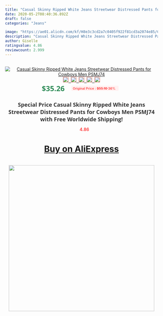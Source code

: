 ```yaml
---
title: "Casual Skinny Ripped White Jeans Streetwear Distressed Pants for Cowboys Men PSMJ74"
date: 2020-05-2T08:40:36.892Z
draft: false
categories: "Jeans"

image: "https://ae01.alicdn.com/kf/H8e3c3cd2a7c0405f922f81cd3a2074e85/Casual-Skinny-Ripped-White-Jeans-Streetwear-Distressed-Pants-for-Cowboys-Men-PSMJ74.jpg"
description: "Casual Skinny Ripped White Jeans Streetwear Distressed Pants for Cowboys Men PSMJ74"
author: Giselle
ratingvalue: 4.86
reviewcount: 2.999
---
```

<br>
<div style="text-align: center;">
<a href="https://s.click.aliexpress.com/e/_ATlvgD" target="_blank" rel="nofollow noopener noreferrer"><img alt="Casual Skinny Ripped White Jeans Streetwear Distressed Pants for Cowboys Men PSMJ74" class="magnifier-image" src="https://ae01.alicdn.com/kf/H8e3c3cd2a7c0405f922f81cd3a2074e85/Casual-Skinny-Ripped-White-Jeans-Streetwear-Distressed-Pants-for-Cowboys-Men-PSMJ74.jpg_640x640.jpg">
<br>
<img style="border:1px solid salmon" src="https://ae01.alicdn.com/kf/H8e3c3cd2a7c0405f922f81cd3a2074e85/Casual-Skinny-Ripped-White-Jeans-Streetwear-Distressed-Pants-for-Cowboys-Men-PSMJ74.jpg_120x120.jpg">&nbsp;&nbsp;<img style="border:1px solid salmon" src="https://ae01.alicdn.com/kf/Heacd35cac5b242d8a724ad5327a70f9ed/Casual-Skinny-Ripped-White-Jeans-Streetwear-Distressed-Pants-for-Cowboys-Men-PSMJ74.jpg_120x120.jpg">&nbsp;&nbsp;<img style="border:1px solid salmon" src="https://ae01.alicdn.com/kf/Ha148bb3c49d94565b8ebd6fa7e012615i/Casual-Skinny-Ripped-White-Jeans-Streetwear-Distressed-Pants-for-Cowboys-Men-PSMJ74.jpg_120x120.jpg">&nbsp;&nbsp;<img style="border:1px solid salmon" src="https://ae01.alicdn.com/kf/Hec2a9366878641a19bf0bf2c560cafccW/Casual-Skinny-Ripped-White-Jeans-Streetwear-Distressed-Pants-for-Cowboys-Men-PSMJ74.jpg_120x120.jpg">&nbsp;&nbsp;<img style="border:1px solid salmon" src="https://ae01.alicdn.com/kf/H3ef7a77f29ef4aacb6ff6bc68f099cc4u/Casual-Skinny-Ripped-White-Jeans-Streetwear-Distressed-Pants-for-Cowboys-Men-PSMJ74.jpg_120x120.jpg"></a></div><br0>
<div style="text-align: center;"><span style="background-color: white; border: 0px; box-sizing: border-box; color: seagreen; display: inline-block; font-family: &quot;open sans&quot; , &quot;arial&quot; , &quot;helvetica&quot; , sans-serif , &quot;heiti&quot;; font-size: 24px; font-stretch: inherit; font-weight: 700; line-height: inherit; margin: 0px 10px 0px 0px; padding: 0px; vertical-align: middle;">$35.26 </span>
<span style="background: rgb(255 , 241 , 241); border-radius: 3px; border: 0px; box-sizing: border-box; color: #ff4747; display: inline-block; font-family: inherit; font-size: 12px; font-stretch: inherit; font-style: inherit; font-variant: inherit; font-weight: 600; line-height: inherit; margin: 0px; padding: 2px 5px; transform: scale(0.9); vertical-align: middle;">Original Price : <b style="text-decoration: line-through;">$55.10 </b> 36%&nbsp;&nbsp;</span></div>
<h1 style="color: #333333; display: inline-block; font-family: &quot;open sans&quot; , &quot;arial&quot; , &quot;helvetica&quot; , sans-serif , &quot;heiti&quot;; font-size: 18px; font-stretch: inherit; font-weight: 700; text-align: center;">Special Price Casual Skinny Ripped White Jeans Streetwear Distressed Pants for Cowboys Men PSMJ74 with Free Worldwide Shipping!</h1>
<div style="color: #ff4747; text-align: center;">
<img src="https://4.bp.blogspot.com/-M0ZcTcb-5uY/XleCXlxnR4I/AAAAAAAAAEc/OrjgMkXV1oMQFaCRZj5HQwOCBcu3w1FegCPcBGAYYCw/s1600/star.png" style="height: 15px;">&nbsp;<b>4.86</b></div>
<div class="button_cont" align="center"><a class="buynow_a" href="https://s.click.aliexpress.com/e/_ATlvgD" target="_blank" rel="nofollow noopener noreferrer"><H1>Buy on AliExpress</H1></a></div><br>
<div class="separator" style="clear: both; text-align: center;">
<img src="https://lh3.googleusercontent.com/-pTy5HemUv9M/XlePHvY0dAI/AAAAAAAAAE4/0nX5iRUoIWY8eMW9Dpxeirr157OZliDIgCLcBGAsYHQ/s1600/badge.gif" width="480">
</div>
